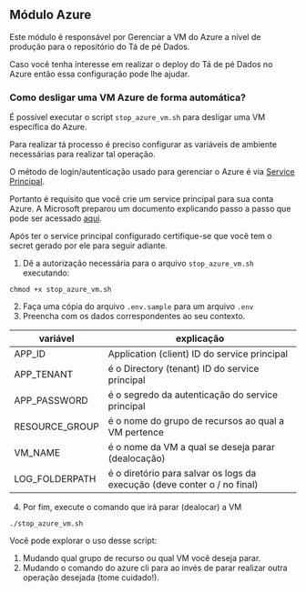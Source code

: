 ## Módulo Azure

Este módulo é responsável por Gerenciar a VM do Azure a nível de produção para o repositório do Tá de pé Dados.

Caso você tenha interesse em realizar o deploy do Tá de pé Dados no Azure então essa configuração pode lhe ajudar.

### Como desligar uma VM Azure de forma automática?

É possível executar o script `stop_azure_vm.sh` para desligar uma VM específica do Azure.

Para realizar tá processo é preciso configurar as variáveis de ambiente necessárias para realizar tal operação.

O método de login/autenticação usado para gerenciar o Azure é via [Service Principal](https://docs.microsoft.com/en-us/cli/azure/authenticate-azure-cli#sign-in-with-a-service-principal).

Portanto é requisito que você crie um service principal para sua conta Azure.
A Microsoft preparou um documento explicando passo a passo que pode ser acessado [aqui](https://github.com/MicrosoftDocs/azure-docs/blob/master/articles/active-directory/develop/howto-create-service-principal-portal.md#assign-a-role-to-the-application).

Após ter o service principal configurado certifique-se que você tem o secret gerado por ele para seguir adiante.

1. Dê a autorização necessária para o arquivo `stop_azure_vm.sh` executando:
```
chmod +x stop_azure_vm.sh
```
2. Faça uma cópia do arquivo `.env.sample` para um arquivo `.env`
3. Preencha com os dados correspondentes ao seu contexto.

|variável|explicação|
|---|---|
|APP_ID|Application (client) ID do service principal|
|APP_TENANT|é o Directory (tenant) ID do service principal|
|APP_PASSWORD|é o segredo da autenticação do service principal|
|RESOURCE_GROUP|é o nome do grupo de recursos ao qual a VM pertence|
|VM_NAME|é o nome da VM a qual se deseja parar (dealocação)|
|LOG_FOLDERPATH|é o diretório para salvar os logs da execução (deve conter o / no final)|


4. Por fim, execute o comando que irá parar (dealocar) a VM
```
./stop_azure_vm.sh
```

Você pode explorar o uso desse script:
1. Mudando qual grupo de recurso ou qual VM você deseja parar.
2. Mudando o comando do azure cli para ao invés de parar realizar outra operação desejada (tome cuidado!).
